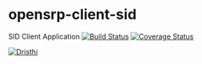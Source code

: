 # opensrp-client-sid
SID Client Application
[![Build Status](https://travis-ci.org/OpenSRP/opensrp-client-sid.svg?branch=master)](https://travis-ci.org/OpenSRP/opensrp-client-sid) [![Coverage Status](https://coveralls.io/repos/github/OpenSRP/opensrp-client-sid/badge.svg?branch=master)](https://coveralls.io/github/OpenSRP/opensrp-client-sid?branch=master)

[![Dristhi](https://raw.githubusercontent.com/OpenSRP/opensrp-client/master/opensrp-app/res/drawable-mdpi/login_logo.png)](https://smartregister.atlassian.net/wiki/dashboard.action)
